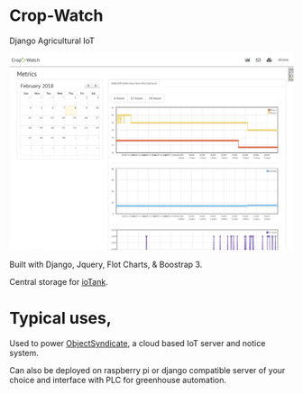 # Crop-Watch
Django Agricultural IoT

<img class='img-responsive' src="/screenshot.jpg">

Built with Django, Jquery, Flot Charts, & Boostrap 3.

Central storage for [ioTank](https://github.com/objectsyndicate/ioTank). 

# Typical uses,

Used to power [ObjectSyndicate](https://my.objectsyndicate.com), a cloud based IoT server and notice system.

Can also be deployed on raspberry pi or django compatible server of your choice and interface with PLC for greenhouse automation.
